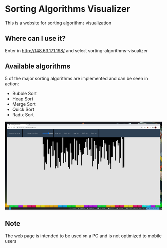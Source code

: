# Sorting Algorithms Visualizer
This is a website for sorting algorithms visualization

## Where can I use it?
Enter in http://148.63.171.198/ and select sorting-algorithms-visualizer

## Available algorithms
5 of the major sorting algorithms are implemented and can be seen in action:  
- Bubble Sort  
- Heap Sort  
- Merge Sort  
- Quick Sort  
- Radix Sort  

![Image of the Website](https://github.com/Unn4m3DD/sorting-algorithms-visualizer/blob/master/sorting_algorithms_visualizer.png?raw=true)

## Note
The web page is intended to be used on a PC and is not optimized to mobile users
